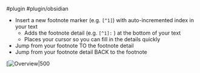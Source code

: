 #plugin #plugin/obsidian

- Insert a new footnote marker (e.g. `[^1]`) with auto-incremented index in your text
    - Adds the footnote detail (e.g. `[^1]:` ) at the bottom of your text
    - Places your cursor so you can fill in the details quickly
- Jump from your footnote TO the footnote detail
- Jump from your footnote detail BACK to the footnote

[![Overview|500](https://github.com/akaalias/obsidian-footnotes/raw/master/basic.gif?raw=true)
